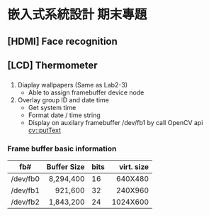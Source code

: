 # 嵌入式系統設計 期末專題


## [HDMI] Face recognition



## [LCD] Thermometer

### 
1. Diaplay wallpapers (Same as Lab2-3)
   - Able to assign framebuffer device node
1. Overlay group ID and date time
   - Get system time
   - Format date / time string
   - Display on auxilary framebuffer /dev/fb1 by call OpenCV api [cv::putText](https://github.com/TommyLin/EmbeddedSystem2020/blob/main/project/src/osd.cpp)

### Frame buffer basic information
| fb#      | Buffer Size | bits | virt. size |
| -------- | ----------: | ---- | ---------: |
| /dev/fb0 |   8,294,400 |  16  |    640X480 |
| /dev/fb1 |     921,600 |  32  |    240X960 |
| /dev/fb2 |   1,843,200 |  24  |   1024X600 |
